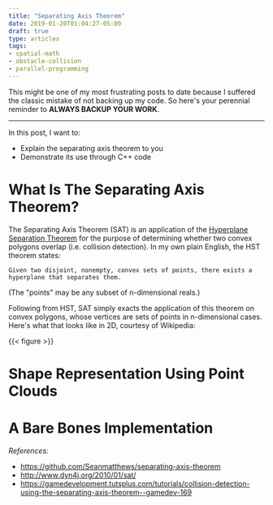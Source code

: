 ```yaml
---
title: "Separating Axis Theorem"
date: 2019-01-20T01:04:27-05:00
draft: true
type: articles
tags: 
- spatial-math
- obstacle-collision
- parallel-programming
---
```


This might be one of my most frustrating posts to date because I suffered the classic mistake of not backing up my code. So here's your perennial reminder to **ALWAYS BACKUP YOUR WORK**.

---

In this post, I want to:

* Explain the separating axis theorem to you 
* Demonstrate its use through C++ code

# What Is The Separating Axis Theorem?
The Separating Axis Theorem (SAT) is an application of the [Hyperplane Separation Theorem](https://en.wikipedia.org/wiki/Hyperplane_separation_theorem) for the purpose of determining whether two convex polygons overlap (i.e. collision detection). In my own plain English, the HST theorem states:

`Given two disjoint, nonempty, convex sets of points, there exists a hyperplane that separates them.`

(The "points" may be any subset of n-dimensional reals.) 

Following from HST, SAT simply exacts the application of this theorem on convex polygons, whose vertices are sets of points in n-dimensional cases. Here's what that looks like in 2D, courtesy of Wikipedia:

{{< figure >}}

# Shape Representation Using Point Clouds


# A Bare Bones Implementation


*References:*
* https://github.com/Seanmatthews/separating-axis-theorem
* http://www.dyn4j.org/2010/01/sat/
* https://gamedevelopment.tutsplus.com/tutorials/collision-detection-using-the-separating-axis-theorem--gamedev-169
